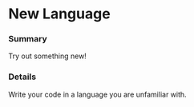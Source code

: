 # New Language

### Summary
Try out something new!

### Details
Write your code in a language you are unfamiliar with.
